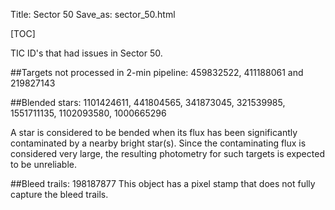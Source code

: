 Title: Sector 50
Save_as: sector_50.html

[TOC]

TIC ID's that had issues in Sector 50.

##Targets not processed in 2-min pipeline:
459832522, 411188061 and 219827143

##Blended stars:
1101424611, 441804565, 341873045, 321539985, 1551711135, 1102093580, 1000665296

A star is considered to be bended when its flux has been significantly contaminated by a nearby bright star(s). Since the contaminating flux is considered very large, the resulting photometry for such targets is expected to be unreliable.

##Bleed trails:
198187877
This object has a pixel stamp that does not fully capture the bleed trails.


